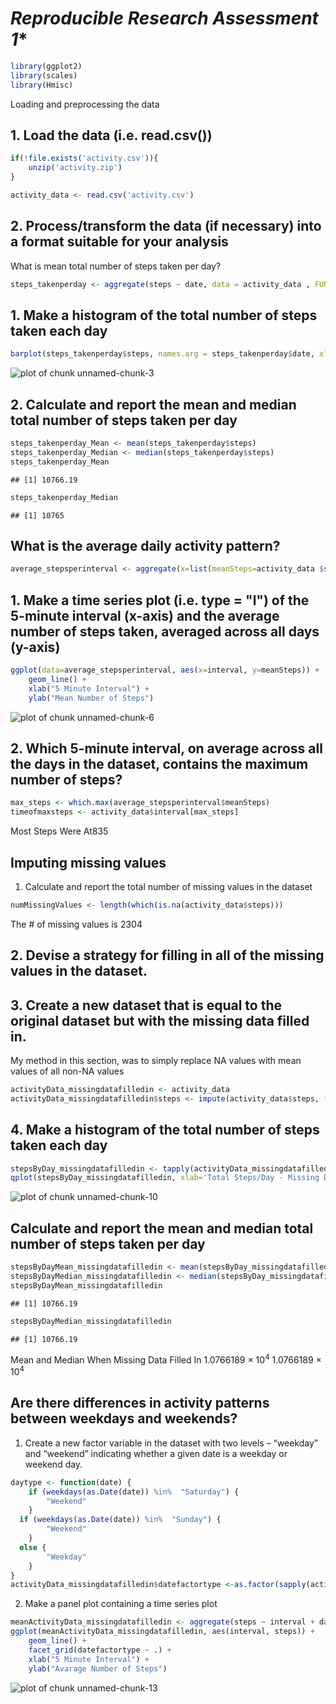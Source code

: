 
# *Reproducible Research Assessment 1**


```r
library(ggplot2)
library(scales)
library(Hmisc)
```

Loading and preprocessing the data

## 1. Load the data (i.e. read.csv())


```r
if(!file.exists('activity.csv')){
    unzip('activity.zip')
}

activity_data <- read.csv('activity.csv')
```
## 2. Process/transform the data (if necessary) into a format suitable for your analysis
What is mean total number of steps taken per day?

```r
steps_takenperday <- aggregate(steps ~ date, data = activity_data , FUN = sum)
```

## 1. Make a histogram of the total number of steps taken each day


```r
barplot(steps_takenperday$steps, names.arg = steps_takenperday$date, xlab = "Date", ylab = "Steps Taken")
```

![plot of chunk unnamed-chunk-3](figure/unnamed-chunk-3-1.png) 

## 2. Calculate and report the mean and median total number of steps taken per day


```r
steps_takenperday_Mean <- mean(steps_takenperday$steps)
steps_takenperday_Median <- median(steps_takenperday$steps)
steps_takenperday_Mean
```

```
## [1] 10766.19
```

```r
steps_takenperday_Median
```

```
## [1] 10765
```


## What is the average daily activity pattern?

```r
average_stepsperinterval <- aggregate(x=list(meanSteps=activity_data $steps), by=list(interval=activity_data$interval), FUN=mean, na.rm=TRUE)
```
## 1.  Make a time series plot (i.e. type = "l") of the 5-minute interval (x-axis) and the average number of steps taken, averaged across all days (y-axis)

```r
ggplot(data=average_stepsperinterval, aes(x=interval, y=meanSteps)) +
    geom_line() +
    xlab("5 Minute Interval") +
    ylab("Mean Number of Steps") 
```

![plot of chunk unnamed-chunk-6](figure/unnamed-chunk-6-1.png) 


## 2. Which 5-minute interval, on average across all the days in the dataset, contains the maximum number of steps?


```r
max_steps <- which.max(average_stepsperinterval$meanSteps)
timeofmaxsteps <- activity_data$interval[max_steps]
```
Most Steps Were At835

## Imputing missing values

1. Calculate and report the total number of missing values in the dataset

```r
numMissingValues <- length(which(is.na(activity_data$steps)))
```

The # of missing values is 2304
## 2. Devise a strategy for filling in all of the missing values in the dataset.

## 3. Create a new dataset that is equal to the original dataset but with the missing data filled in.

My method in this section, was to simply replace NA values with mean values of all non-NA values


```r
activityData_missingdatafilledin <- activity_data
activityData_missingdatafilledin$steps <- impute(activity_data$steps, fun=mean)
```
## 4. Make a histogram of the total number of steps taken each day


```r
stepsByDay_missingdatafilledin <- tapply(activityData_missingdatafilledin$steps, activityData_missingdatafilledin$date, sum)
qplot(stepsByDay_missingdatafilledin, xlab='Total Steps/Day - Missing Data Filled In With Mean Values', ylab='Frequency',binwidth=500)
```

![plot of chunk unnamed-chunk-10](figure/unnamed-chunk-10-1.png) 


## Calculate and report the mean and median total number of steps taken per day


```r
stepsByDayMean_missingdatafilledin <- mean(stepsByDay_missingdatafilledin)
stepsByDayMedian_missingdatafilledin <- median(stepsByDay_missingdatafilledin)
stepsByDayMean_missingdatafilledin
```

```
## [1] 10766.19
```

```r
stepsByDayMedian_missingdatafilledin
```

```
## [1] 10766.19
```

Mean and Median When Missing Data Filled In 1.0766189 &times; 10<sup>4</sup> 1.0766189 &times; 10<sup>4</sup>

## Are there differences in activity patterns between weekdays and weekends?

1. Create a new factor variable in the dataset with two levels – “weekday” and “weekend” indicating whether a given date is a weekday or weekend day.


```r
daytype <- function(date) {
    if (weekdays(as.Date(date)) %in%  "Saturday") {
        "Weekend"
    } 
  if (weekdays(as.Date(date)) %in%  "Sunday") {
        "Weekend"
    }
  else {
        "Weekday"
    }
}
activityData_missingdatafilledin$datefactortype <-as.factor(sapply(activityData_missingdatafilledin$date, daytype))
```
2. Make a panel plot containing a time series plot

```r
meanActivityData_missingdatafilledin <- aggregate(steps ~ interval + datefactortype, data=activityData_missingdatafilledin, mean)
ggplot(meanActivityData_missingdatafilledin, aes(interval, steps)) + 
    geom_line() + 
    facet_grid(datefactortype ~ .) +
    xlab("5 Minute Interval") + 
    ylab("Avarage Number of Steps")
```

![plot of chunk unnamed-chunk-13](figure/unnamed-chunk-13-1.png) 
